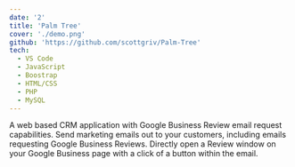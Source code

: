 ```yaml
---
date: '2'
title: 'Palm Tree'
cover: './demo.png'
github: 'https://github.com/scottgriv/Palm-Tree'
tech:
  - VS Code
  - JavaScript
  - Boostrap
  - HTML/CSS
  - PHP
  - MySQL
---
```


A web based CRM application with Google Business Review email request capabilities. Send marketing emails out to your customers, including emails requesting Google Business Reviews. Directly open a Review window on your Google Business page with a click of a button within the email.
